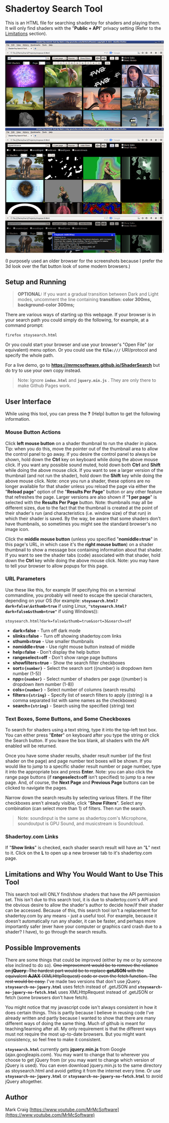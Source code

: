 Shadertoy Search Tool
=====================

This is an HTML file for searching shadertoy for shaders and playing them.
It will only find shaders with the "**Public + API**" privacy setting (Refer
to the [Limitations](#limitations) section).

<img src="screenshot.png"><br>
<img src="screenshot2.png"><br>
<img src="screenshot3.png">

(I purposely used an older browser for the screenshots because I prefer the 3d
look over the flat button look of some modern browsers.)

## Setup and Running

>**OPTIONAL:**  If you want a gradual transition between Dark and Light modes,
>uncomment the line containing **transition: color 300ms, background-color 300ms;**

There are various ways of starting up this webpage.  If your browser is in your
search path you could simply do the following, for example, at a command prompt:

    firefox stoysearch.html

Or you could start your browser and use your browser's "Open File" (or
equivalent) menu option.  Or you could use the **`file:///`** URI/protocol and
specify the whole path.

For a live demo, go to **https://mrmcsoftware.github.io/ShaderSearch** but do
try to use your own copy instead.

>Note: Ignore **`index.html`** and **`jquery.min.js`** .  They are only there
>to make Github Pages work.

## User Interface

While using this tool, you can press the **?** (Help) button to get the
following information.

### Mouse Button Actions

Click **left mouse button** on a shader thumbnail to run the shader in place.
Tip: when you do this, move the pointer out of the thumbnail area to allow the
control panel to go away.  If you desire the control panel to always be shown,
hold down the **Ctrl** key on keyboard while doing the above mouse click.  If
you want any possible sound muted, hold down both **Ctrl** and **Shift** while
doing the above mouse click.  If you want to see a larger version of the
thumbnail (and not run the shader), hold down the **Shift** key while doing the
above mouse click.  Note: once you run a shader, these options are no longer
available for that shader unless you reload the page via either the
"**Reload page**" option of the "**Results Per Page**" button or any other
feature that refreshes the page.  Larger versions are also shown if
"**1 per page**" is selected with the **Results Per Page** button.  Note:
thumbnails may all be different sizes, due to the fact that the thumbnail is
created at the point of their shader's run (and characteristics (i.e. window
size) of that run) in which their shader is saved.  By the way, be aware that
some shaders don't have thumbnails, so sometimes you might see the standard
browser's no image icon.

Click the **middle mouse button** (unless you specified "**nomiddle=true**" in
this page's URL, in which case it's the **right mouse button**) on a shader
thumbnail to show a message box containing information about that shader.  If
you want to see the shader tabs (code) associated with that shader, hold down
the **Ctrl** key while doing the above mouse click.  Note: you may have to tell
your browser to allow popups for this page.

### URL Parameters

Use these like this, for example (If specifying this on a terminal commandline,
you probably will need to escape the special characters, depending on your OS
(for example: **`stoysearch.html?dark=false\&sthumb=true`** if using Linux,
**`"stoysearch.html?dark=false&sthumb=true"`** if using Windows)):

    stoysearch.html?dark=false&sthumb=true&sort=3&search=sdf

  - **dark=false** - Turn off dark mode
  - **slinks=false** - Turn off showing shadertoy.com links
  - **sthumb=true** - Use smaller thumbnails
  - **nomiddle=true** - Use right mouse button instead of middle
  - **help=false** - Don't display the help button
  - **rangeselect=off** - Don't show range page buttons
  - **showfilters=true** - Show the search filter checkboxes
  - **sort=`{number}`** - Select the search sort ({number} is dropdown item number (1-5))
  - **npp=`{number}`** - Select number of shaders per page ({number} is dropdown item number (1-8))
  - **cols=`{number}`** - Select number of columns (search results)
  - **filters=`{string}`** - Specify list of search filters to apply ({string} is a comma separated list with same names as the checkboxes)
  - **search=`{string}`** - Search using the specified {string} text

### Text Boxes, Some Buttons, and Some Checkboxes

To search for shaders using a text string, type it into the top-left text box.
You can either press "**Enter**" on keyboard after you type the string or click
the Search button.  If you leave the box blank, all shaders with the API
enabled will be returned.

Once you have some shader results, shader result number (of the first shader on
the page) and page number text boxes will be shown.  If you would like to jump
to a specific shader result number or page number, type it into the appropriate
box and press **Enter**.  Note: you can also click the range page buttons (if
**rangeselect=off** isn't specified) to jump to a new page.  And, of course,
the **Next Page** and **Previous Page** buttons can be clicked to navigate the
pages.

Narrow down the search results by selecting various filters.  If the filter
checkboxes aren't already visible, click "**Show Filters**".  Select any
combination (can select more than 1) of filters.  Then run the search.
>Note: soundinput is the same as shadertoy.com's Microphone, soundoutput is GPU
>Sound, and musicstream is Soundcloud.

### Shadertoy.com Links

If "**Show links**" is checked, each shader search result will have an "**L**"
next to it.  Click on the **L** to open up a new browser tab to it's
shadertoy.com page.

## Limitations and Why You Would Want to Use This Tool<a name="limitations"></a>

This search tool will ONLY find/show shaders that have the API permission set.
This isn't due to this search tool, it is due to shadertoy.com's API and the
obvious desire to allow the shader's author to decide how/if their shader can
be accessed.  Because of this, this search tool isn't a replacement for
shadertoy.com by any means - just a useful tool.  For example, because it
doesn't automatically run any shader, it can be faster, and perhaps more
importantly safer (ever have your computer or graphics card crash due to a
shader?  I have), to go through the search results.

## Possible Improvements

There are some things that could be improved (either by me or by someone else
inclined to do so).  ~~One improvement would be to remove the reliance on
**jQuery**.  The hardest part would be to replace **getJSON** with the
equivalent **AJAX** (XMLHttpRequest) code or even the fetch function.  The rest
would be easy.~~  I've made two versions that don't use jQuery.
**`stoysearch-no-jquery.html`** uses fetch instead of .getJSON and
**`stoysearch-no-jquery-no-fetch.html`** uses XMLHttpRequest instead of .getJSON
or fetch (some browsers don't have fetch).

You might notice that my javascript code isn't always consistent in how it does
certain things.  This is partly because I believe in reusing code I've already
written and partly because I wanted to show that there are many different ways
of doing the same thing.  Much of github is meant for teaching/learning after
all.  My only requirement is that the different ways must not require the most
up-to-date browsers.  But you might want consistency, so feel free to make it
consistent.

**`stoysearch.html`** currently gets **jquery.min.js** from Google (ajax.googleapis.com).
You may want to change that to wherever you choose to get jQuery from (or you
may want to change which version of jQuery is used).  You can even download
jquery.min.js to the same directory as stoysearch.html and avoid getting it
from the internet every time.  Or use **`stoysearch-no-jquery.html`** or
**`stoysearch-no-jquery-no-fetch.html`** to avoid jQuery altogether.

## Author

Mark Craig
[https://www.youtube.com/MrMcSoftware](https://www.youtube.com/MrMcSoftware)
